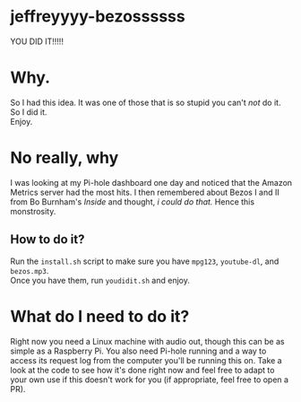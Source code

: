 # jeffreyyyy-bezossssss
YOU DID IT!!!!! 

# Why.
So I had this idea. It was one of those that is so stupid you can't *not* do it.  
So I did it.  
Enjoy.

# No really, why
I was looking at my Pi-hole dashboard one day and noticed that the Amazon Metrics server had the most hits. I then remembered about Bezos I and II from Bo Burnham's *Inside* and thought, *i could do that.* Hence this monstrosity.

## How to do it?
Run the `install.sh` script to make sure you have `mpg123`, `youtube-dl`, and `bezos.mp3`.  
Once you have them, run `youdidit.sh` and enjoy.

# What do I need to do it?
Right now you need a Linux machine with audio out, though this can be as simple as a Raspberry Pi. You also need Pi-hole running and a way to access its request log from the computer you'll be running this on. Take a look at the code to see how it's done right now and feel free to adapt to your own use if this doesn't work for you (if appropriate, feel free to open a PR).
